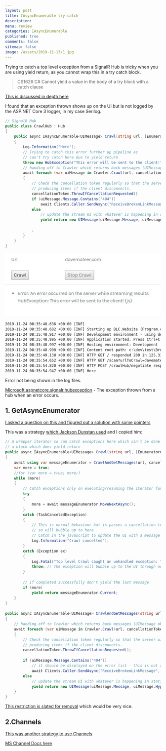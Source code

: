 ```yaml
---
layout: post
title: IAsyncEnumerable try catch 
description: 
menu: review
categories: IAsyncEnumerable 
published: true 
comments: false     
sitemap: false
image: /assets/2019-11-13/1.jpg
---
```


Trying to catch a top level exception from a SignalR Hub is tricky when you are using yield return, as you cannot wrap this in a try catch block.

> CS1626 C# Cannot yield a value in the body of a try block with a catch clause

[This is discussed in depth here](https://stackoverflow.com/q/346365/26086)

I found that an exception thrown shows up on the UI but is not logged by the ASP.NET Core 3 logger, in my case Serilog.

```cs
// SignalR Hub 
public class CrawlHub : Hub
{
    public async IAsyncEnumerable<UIMessage> Crawl(string url, [EnumeratorCancellation]CancellationToken cancellationToken)
    {
        Log.Information("Here");
        // Trying to catch this error further up pipeline as
        // can't try catch here due to yield return
        throw new HubException("This error will be sent to the client!");
        // handing off to Crawler which returns back messages (UIMessage objects) every now and again on progress
        await foreach (var uiMessage in Crawler.Crawl(url, cancellationToken))
        {
            // Check the cancellation token regularly so that the server will stop
            // producing items if the client disconnects.
            cancellationToken.ThrowIfCancellationRequested()
            if (uiMessage.Message.Contains("404"))
                await Clients.Caller.SendAsync("ReceiveBrokenLinkMessage", "404 error on blah", cancellationToken);
            else
                // update the stream UI with whatever is happening in static Crawl
                yield return new UIMessage(uiMessage.Message, uiMessage.Hyperlink, uiMessage.NewLine);

            ;
        }
    }
}
```

![alt text](/assets/2019-11-13/40.jpg "Error being shown on the UI")

```txt
2019-11-24 08:35:48.636 +00:00 [INF] 
2019-11-24 08:35:48.682 +00:00 [INF] Starting up BLC.Website (Program.cs)
2019-11-24 08:35:48.917 +00:00 [INF] Development environment - using developer exception page
2019-11-24 08:35:48.995 +00:00 [INF] Application started. Press Ctrl+C to shut down.
2019-11-24 08:35:48.997 +00:00 [INF] Hosting environment: Development
2019-11-24 08:35:48.998 +00:00 [INF] Content root path: c:\dev\test\BrokenLink\BLC.Website
2019-11-24 08:35:49.138 +00:00 [INF] HTTP GET / responded 200 in 125.315 ms
2019-11-24 08:35:54.652 +00:00 [INF] HTTP GET /scan?urlToCrawl=davemateer.com responded 200 in 34.0029 ms
2019-11-24 08:35:54.820 +00:00 [INF] HTTP POST /crawlHub/negotiate responded 200 in 11.954 ms
2019-11-24 08:35:54.947 +00:00 [INF] Here
```

Error not being shown in the log files.

[Microsoft.aspnetcore.signalr.hubexception](https://docs.microsoft.com/en-us/dotnet/api/microsoft.aspnetcore.signalr.hubexception?view=aspnetcore-3.0) - The exception thrown from a hub when an error occurs.

## 1. GetAsyncEnumerator

[I asked a question on this and figured out a solution with some pointers](https://stackoverflow.com/questions/59020363/try-catch-using-iasyncenumerable-in-signalr-asp-net-core-3-0)

This was a strategy [which Jackson Dunstan used](https://jacksondunstan.com/articles/3038) and I copied him:

```cs
// A wrapper iterator so can catch exceptions here which can't be done in 
// a block which does yield return
public async IAsyncEnumerable<UIMessage> Crawl(string url, [EnumeratorCancellation] CancellationToken cancellationToken)
{
    await using var messageEnumerator = CrawlAndGetMessages(url, cancellationToken).GetAsyncEnumerator(cancellationToken);
    var more = true;
    //for (var more = true; more;)
    while (more)
    {
        // Catch exceptions only on executing/resuming the iterator function
        try
        {
            more = await messageEnumerator.MoveNextAsync();
        }
        catch (TaskCanceledException)
        {
            // This is normal behaviour but is passes a cancellation token
            // so will bubble up to here
            // Catch in the javascript to update the UI with a message
            Log.Information("Crawl cancelled");
        }
        catch (Exception ex)
        {
            Log.Fatal("Top level Crawl caught an unhandled exception: " + ex);
            throw; // The exception will bubble up to the UI through normal channels
        }

        // If completed successfully don't yield the last message
        if (more) 
            yield return messageEnumerator.Current;
    }
}

public async IAsyncEnumerable<UIMessage> CrawlAndGetMessages(string url, [EnumeratorCancellation]CancellationToken cancellationToken)
{
    // handing off to Crawler which returns back messages (UIMessage objects) every now and again on progress
    await foreach (var uiMessage in Crawler.Crawl(url, cancellationToken))
    {
        // Check the cancellation token regularly so that the server will stop
        // producing items if the client disconnects.
        cancellationToken.ThrowIfCancellationRequested();

        if (uiMessage.Message.Contains("404"))
            // it should be displayed on the error list - this is not a stream
            await Clients.Caller.SendAsync("ReceiveBrokenLinkMessage", "404 error on blah", cancellationToken);
        else
            // update the stream UI with whatever is happening in static Crawl
            yield return new UIMessage(uiMessage.Message, uiMessage.Hyperlink, uiMessage.NewLine);
    }
}
```

[This restriction is slated for removal](https://github.com/dotnet/csharplang/issues/2949) which would be very nice.

## 2.Channels

[This was another strategy to use Channels](https://github.com/dotnet/roslyn/issues/39583#issuecomment-548696280)

[MS Channel Docs here](https://docs.microsoft.com/en-us/aspnet/core/signalr/streaming?view=aspnetcore-3.0)
